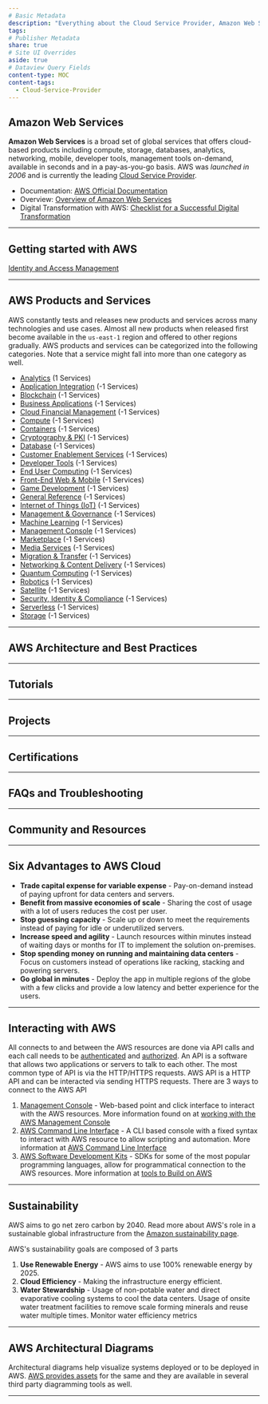 ```yaml
---
# Basic Metadata
description: "Everything about the Cloud Service Provider, Amazon Web Services"
tags: 
# Publisher Metadata
share: true
# Site UI Overrides
aside: true
# Dataview Query Fields
content-type: MOC
content-tags:
  - Cloud-Service-Provider
---
```

## Amazon Web Services
**Amazon Web Services** is a broad set of global services that offers cloud-based products including compute, storage, databases, analytics, networking, mobile, developer tools, management tools on-demand, available in seconds and in a pay-as-you-go basis. AWS was *launched in 2006* and is currently the leading [Cloud Service Provider](Cloud%20Service%20Provider.md#).

- Documentation: [AWS Official Documentation](https://docs.aws.amazon.com/) 
- Overview: [Overview of Amazon Web Services](https://docs.aws.amazon.com/whitepapers/latest/aws-overview/introduction.html)
- Digital Transformation with AWS: [Checklist for a Successful Digital Transformation](https://aws.amazon.com/blogs/publicsector/your-checklist-for-a-successful-digital-transformation/)

---
## Getting started with AWS

[Identity and Access Management](./Products-and-Services/Identity-and-Access-Management.md#)

---
## AWS Products and Services
AWS constantly tests and releases new products and services across many technologies and use cases. Almost all new products when released first become available in the `us-east-1` region and offered to other regions gradually. AWS products and services can be categorized into the following categories. Note that a service might fall into more than one category as well.
- [Analytics](./Analytics.md#) (1 Services)
- [Application Integration](./Application-Integration.md#) (-1 Services)
- [Blockchain](./Blockchain.md#) (-1 Services)
- [Business Applications](./Business-Applications.md#) (-1 Services)
- [Cloud Financial Management](./Cloud-Financial-Management.md#) (-1 Services)
- [Compute](./Compute.md#) (-1 Services)
- [Containers](./Containers.md#) (-1 Services)
- [Cryptography & PKI](./Cryptography-&-PKI.md#) (-1 Services)
- [Database](./Database.md#) (-1 Services)
- [Customer Enablement Services](./Customer-Enablement-Services.md#) (-1 Services)
- [Developer Tools](./Developer-Tools.md#) (-1 Services)
- [End User Computing](./End-User-Computing.md#) (-1 Services)
- [Front-End Web & Mobile](./Front-End-Web-&-Mobile.md#) (-1 Services)
- [Game Development](./Game-Development.md#) (-1 Services)
- [General Reference](./General-Reference.md#) (-1 Services)
- [Internet of Things (IoT)](./Internet-of-Things-(IoT).md#) (-1 Services)
- [Management & Governance](./Management-&-Governance.md#) (-1 Services)
- [Machine Learning](./Machine-Learning.md#) (-1 Services)
- [Management Console](./Management-Console.md#) (-1 Services)
- [Marketplace](./Marketplace.md#) (-1 Services)
- [Media Services](./Media-Services.md#) (-1 Services)
- [Migration & Transfer](./Migration-&-Transfer.md#) (-1 Services)
- [Networking & Content Delivery](./Networking-&-Content-Delivery.md#) (-1 Services)
- [Quantum Computing](./Quantum-Computing.md#) (-1 Services)
- [Robotics](./Robotics.md#) (-1 Services)
- [Satellite](./Satellite.md#) (-1 Services)
- [Security, Identity & Compliance](./Security,-Identity-&-Compliance.md#) (-1 Services)
- [Serverless](./Serverless.md#) (-1 Services)
- [Storage](./Storage.md#) (-1 Services)


---
## AWS Architecture and Best Practices

---
## Tutorials

---
## Projects

---
## Certifications

---
## FAQs and Troubleshooting

---
## Community and Resources

---
## Six Advantages to AWS Cloud
- **Trade capital expense for variable expense** - Pay-on-demand instead of paying upfront for data centers and servers.
- **Benefit from massive economies of scale** - Sharing the cost of usage with a lot of users reduces the cost per user.
- **Stop guessing capacity** - Scale up or down to meet the requirements instead of paying for idle or underutilized servers.
- **Increase speed and agility** - Launch resources within minutes instead of waiting days or months for IT to implement the solution on-premises.
- **Stop spending money on running and maintaining data centers** - Focus on customers instead of operations like racking, stacking and powering servers.
- **Go global in minutes** - Deploy the app in multiple regions of the globe with a few clicks and provide a low latency and better experience for the users.

---
## Interacting with AWS
All connects to and between the AWS resources are done via API calls and each call needs to be [authenticated](Authentication.md#) and [authorized](Authorization.md#). An API is a software that allows two applications or servers to talk to each other. The most common type of API is via the HTTP/HTTPS requests. AWS API is a HTTP API and can be interacted via sending HTTPS requests.  There are 3 ways to connect to the AWS API
1. [Management Console](./Management-Console.md#) - Web-based point and click interface to interact with the AWS resources. More information found on at [working with the AWS Management Console](https://docs.aws.amazon.com/awsconsolehelpdocs/latest/gsg/getting-started.html)
2. [AWS Command Line Interface](AWS%20Command%20Line%20Interface.md#) - A CLI based console with a fixed syntax to interact with AWS resource to allow scripting and automation. More information at [AWS Command Line Interface](https://aws.amazon.com/cli/)
3. [AWS Software Development Kits](AWS%20Tools%20and%20SDKs.md#) - SDKs for some of the most popular programming languages, allow for programmatical connection to the AWS resources. More information at [tools to Build on AWS](https://aws.amazon.com/tools/)

---
## Sustainability
AWS aims to go net zero carbon by 2040. Read more about AWS's role in a sustainable global infrastructure from the [Amazon sustainability page](https://sustainability.aboutamazon.com/).

AWS's sustainability goals are composed of 3 parts
1. **Use Renewable Energy** - AWS aims to use 100% renewable energy by 2025.
2. **Cloud Efficiency** - Making the infrastructure energy efficient.
3. **Water Stewardship** - Usage of non-potable water and direct evaporative cooling systems to cool the data centers. Usage of onsite water treatment facilities to remove scale forming minerals and reuse water multiple times. Monitor water efficiency metrics

---
## AWS Architectural Diagrams
Architectural diagrams help visualize systems deployed or to be deployed in AWS. [AWS provides assets](https://aws.amazon.com/architecture/icons/) for the same and they are available in several third party diagramming tools as well.

---


